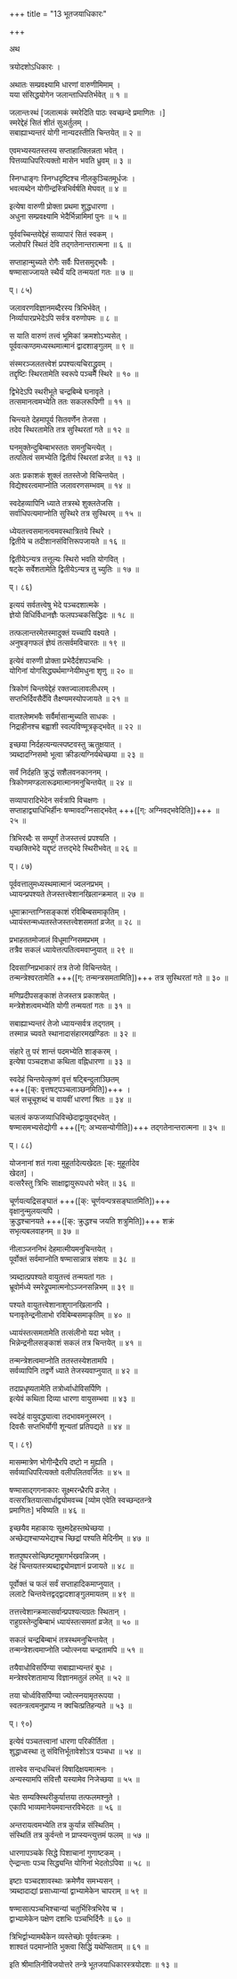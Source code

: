 +++
title = "13 भूतजयाधिकारः"

+++

अथ

त्रयोदशोऽधिकारः ।

अथातः सम्प्रवक्ष्यामि धारणां वारुणीमिमाम् ।  
यया संसिद्धयोगेन जलान्ताधिपतिर्भवेत् ॥ १ ॥

जलान्तःस्थं [जलात्मकं स्मरेदिति पाठः स्वच्छन्दे प्रमाणितः ।]   
स्मरेद्देहं सितं शीतं सुअर्तुलम् ।  
सबाह्याभ्यन्तरं योगी नान्यदस्तीति चिन्तयेत् ॥ २ ॥

एवमभ्यस्यतस्तस्य सप्ताहात्क्लिन्नता भवेत् ।  
पित्तव्याधिपरित्यक्तो मासेन भवति ध्रुवम् ॥ ३ ॥

स्निग्धाङ्गः स्निग्धदृष्टिश्च नीलकुञ्चितमूर्धजः ।  
भवत्यब्देन योगीन्द्रस्त्रिभिर्वर्षति मेघवत् ॥ ४ ॥

इत्येषा वारुणी प्रोक्ता प्रथमा शुद्धधारणा ।  
अधुना सम्प्रवक्ष्यामि भेदैर्भिन्नामिमां पुनः ॥ ५ ॥

पूर्ववच्चिन्तयेद्देहं सव्यापारं सितं स्वकम् ।  
जलोपरि स्थितं देवि तद्गतेनान्तरात्मना ॥ ६ ॥

सप्ताहान्मुच्यते रोगैः सर्वैः पित्तसमुद्भवैः ।  
षण्मासाज्जायते स्थैर्यं यदि तन्मयतां गतः ॥ ७ ॥

प्। ८५)

जलावरणविज्ञानमब्दैरस्य त्रिभिर्भवेत् ।  
निर्व्यापारप्रभेदेऽपि सर्वत्र वरुणोपमः ॥ ८ ॥

स याति वारुणं तत्त्वं भूमिकां क्रमशोऽभ्यसेत् ।  
पूर्ववत्कण्ठमध्यस्थमात्मानं द्वादशाङ्गुलम् ॥ ९ ॥

संस्मरञ्जलतत्त्वेशं प्रपश्यत्यचिराद्ध्रुवम् ।  
तद्दृष्टिः स्थिरतामेति स्वरूपे पञ्चमे स्थिरे ॥ १० ॥

द्विभेदेऽपि स्थरीभूते चन्द्रबिम्बे घनावृते ।  
तत्समानत्वमभ्येति ततः सकलरूपिणी ॥ ११ ॥

चिन्त्यते देहमापूर्य सितवर्णेन तेजसा ।  
तदेव स्थिरतामेति तत्र सुस्थिरतां गते ॥ १२ ॥

घनमुक्तेन्दुबिम्बाभस्ततः समनुचिन्त्येत् ।  
तत्पतित्वं समभ्येति द्वितीयं स्थिरतां व्रजेत् ॥ १३ ॥

अतः प्रकाशकं शुक्लं ततस्तेजो विचिन्तयेत् ।  
विद्येश्वरत्वमाप्नोति जलावरणसम्भवम् ॥ १४ ॥

स्वदेहव्यापिनि ध्याते तत्रस्थे शुक्लतेजसि ।  
सर्वाधिपत्यमाप्नोति सुस्थिरे तत्र सुस्थिरम् ॥ १५ ॥

ध्येयतत्त्वसमानत्वमवस्थात्रितये स्थिरे ।  
द्वितीये च तदीशानसंवित्तिरूपजायते ॥ १६ ॥

द्वितीयेऽन्यत्र तत्तूल्यः स्थिरो भवति योगवित् ।  
षट्के सर्वेशतामेति द्वितीयेऽन्यत्र तु च्युतिः ॥ १७ ॥

प्। ८६)

इत्ययं सर्वतत्त्वेषु भेदे पञ्चदशात्मके ।  
ज्ञेयो विधिर्विधानज्ञैः फलपञ्चकसिद्धिदः ॥ १८ ॥

तत्फलान्तरमेतस्मादुक्तं यच्चापि वक्ष्यते ।  
अनुषङ्गफलं ज्ञेयं तत्सर्वमविचारतः ॥ १९ ॥

इत्येवं वारुणी प्रोक्ता प्रभेदैर्दशपञ्चभिः ।  
योगिनां योगसिद्ध्यर्थमाग्नेयीमधुना शृणु ॥ २० ॥

त्रिकोणं चिन्तयेद्देहं रक्तज्वालावलीधरम् ।  
सप्तभिर्दिवसैर्देवि तैक्ष्ण्यमस्योपजायते ॥ २१ ॥

वातश्लेष्मभवैः सर्वैर्मासान्मुच्यति साधकः ।  
निद्राहीनश्च बह्वाशी स्वल्पविण्मूत्रकृद्भवेत् ॥ २२ ॥

इच्छया निर्दहत्यन्यत्स्पष्टवस्तु ऋतुक्षयात् ।  
त्र्यब्दादग्निसमो भूत्वा क्रीडत्यग्निर्यथेच्छया ॥ २३ ॥

सर्वं निर्दहति क्रुद्धं सशैलवनकाननम् ।  
त्रिकोणमण्डलारूढमात्मानमनुचिन्तयेत् ॥ २४ ॥

सव्यापारादिभेदेन सर्वत्रापि विचक्षणः ।  
सप्ताहाद्व्याधिभिर्हीनः षण्मावदग्निसाद्भवेत् +++([ग्: अग्निवद्भवेदिति])+++ ॥   
२५ ॥

त्रिभिरब्दैः स सम्पूर्णं तेजस्तत्त्वं प्रपश्यति ।  
यच्छक्तिभेदे यद्दृष्टं तत्तद्भेदे स्थिरीभवेत् ॥ २६ ॥

प्। ८७)

पूर्ववत्तालुमध्यस्थमात्मानं ज्वलनप्रभम् ।  
ध्यायन्प्रपश्यते तेजस्तत्त्वेशानखिलान्क्रमात् ॥ २७ ॥

धूमाक्रान्ताग्निसङ्काशं रविबिम्बसमाकृतिम् ।  
ध्यायंस्तन्मध्यतस्तेजस्तत्त्वेशसमतां व्रजेत् ॥ २८ ॥

प्रभाहततमोजालं विधूमाग्निसमप्रभम् ।  
तत्रैव सकलं ध्यायेत्तत्पतित्वमवाप्नुयात् ॥ २९ ॥

दिवसाग्निप्रभाकारं तत्र तेजो विचिन्तयेत् ।  
तन्मन्त्रेश्वरतामेति +++([ग्: तन्मन्त्रसमतामिति])+++ तत्र सुस्थिरतां गते ॥ ३० ॥

मणिप्रदीपसङ्काशं तेजस्तत्र प्रकाशयेत् ।  
मन्त्रेशेशत्वमभ्येति योगी तन्मयतां गतः ॥ ३१ ॥

सबाह्याभ्यन्तरं तेजो ध्यायन्सर्वत्र तद्गतम् ।  
तस्मान्न च्यवते स्थानादासंहारमखण्डितः ॥ ३२ ॥

संहारे तु परं शान्तं पदमभ्येति शाङ्करम् ।  
इत्येषा पञ्चदशधा कथिता वह्निधारणा ॥ ३३ ॥

स्वदेहं चिन्तयेत्कृष्णं वृत्तं षट्बिन्दुलाञ्छितम्   
+++([क्: वृत्तषट्पञ्चलाञ्छनमिति])+++ ।  
चलं सचूचूशब्दं च वायवीं धारणां श्रितः ॥ ३४ ॥

चलत्वं कफजव्याधिविच्छेदाद्वायुवद्भवेत् ।  
षण्मासमभ्यसेद्योगी +++([ग्: अभ्यसन्योगीति])+++ तद्गतेनान्तरात्मना ॥ ३५ ॥

प्। ८८)

योजनानां शतं गत्वा मुहूर्तादेत्यखेदतः [क्: मुहूर्तादेव   
खेदत] ।  
वत्सरैस्तु त्रिभिः साक्षाद्वायुरूपधरो भवेत् ॥ ३६ ॥

चूर्णयत्यद्रिसङ्घातं +++([क्: चूर्णयन्पत्रसङ्घातमिति])+++   
वृक्षानुन्मुलयत्यपि ।  
क्रुद्धश्चानयते +++([क्: क्रुद्धश्च जयति शत्रुमिति])+++ शक्रं   
सभृत्यबलवाहनम् ॥ ३७ ॥

नीलाञ्जननिभं देहमात्मीयमनुचिन्तयेत् ।  
पूर्वोक्तं सर्वमाप्नोति षण्मासान्नात्र संशयः ॥ ३८ ॥

त्र्यब्दात्प्रपश्यते वायुतत्त्वं तन्मयतां गतः ।  
भ्रूवोर्मध्ये स्मरेद्रूपमात्मनोऽञ्जनसन्निभम् ॥ ३९ ॥

पश्यते वायुतत्त्वेशानाशुगानखिलानपि ।  
घनावृतेन्द्रनीलाभो रविबिम्बसमाकृतिम् ॥ ४० ॥

ध्यायंस्तत्समतामेति तत्संलीनो यदा भवेत् ।  
भिन्नेन्द्रनीलसङ्काशं सकलं तत्र चिन्तयेत् ॥ ४१ ॥

तन्मन्त्रेशत्वमाप्नोति ततस्तस्येशतामपि ।  
सर्वव्यापिनि तद्वर्णे ध्याते तेजस्यवाप्नुयात् ॥ ४२ ॥

तदाप्रधृष्यतामेति तत्रोर्ध्वाधोविसर्पिणि ।  
इत्येवं कथिता दिव्या धारणा वायुसम्भवा ॥ ४३ ॥

स्वदेहं वायुवद्ध्यात्वा तदभावमनुस्मरन् ।  
दिवसैः सप्तभिर्योगी शून्यतां प्रतिपद्यते ॥ ४४ ॥

प्। ८९)

मासम्मात्रेण भोगीन्द्रैरपि दष्टो न मुह्यति ।  
सर्वव्याधिपरित्यक्तो वलीपलितवर्जितः ॥ ४५ ॥

षण्मासाद्गगनाकारः सूक्ष्मरन्ध्रैरपि व्रजेत् ।  
वत्सरत्रितयात्सार्धाद्व्योमवच्च [व्योम एवेति स्वच्छन्दतन्त्रे   
प्रमाणितः] भविष्यति ॥ ४६ ॥

इच्छयैव महाकायः सूक्ष्मदेहस्तथेच्छया ।  
अच्छेद्यश्चाप्यभेद्यश्च च्छिद्रां पश्यति मेदिनीम् ॥ ४७ ॥

शतपुष्परसोच्छिष्टमूषागर्भखवन्निजम् ।  
देहं चिन्तयतस्त्र्यब्दाद्व्योमज्ञानं प्रजायते ॥ ४८ ॥

पूर्वोक्तं च फलं सर्वं सप्ताहादिकमाप्नुयात् ।  
ललाटे चिन्तयेत्तद्वद्द्वादशाङ्गुलमायतम् ॥ ४९ ॥

तत्तत्त्वेशान्क्रमात्सर्वान्प्रपश्यत्यग्रतः स्थितान् ।  
राहुग्रस्तेन्दुबिम्बाभं ध्यायंस्तत्समतां व्रजेत् ॥ ५० ॥

सकलं चन्द्रबिम्बाभं तत्रस्थमनुचिन्तयेत् ।  
तन्मन्त्रेशत्वमाप्नोति ज्योत्स्नया चन्द्रतामपि ॥ ५१ ॥

तयैवाधोविसर्पिण्या सबाह्याभ्यन्तरं बुधः ।  
मन्त्रेश्वरेशतामाप्य विज्ञानमतुलं लभेत् ॥ ५२ ॥

तया चोर्ध्वविसर्पिण्या ज्योत्स्नयामृतरूपया ।  
स्वतन्त्रत्वमनुप्राप्य न क्वचित्प्रतिहन्यते ॥ ५३ ॥

प्। ९०)

इत्येवं पञ्चतत्त्वानां धारणा परिकीर्तिता ।  
शुद्धाध्वस्था तु संवित्तिर्भूतावेशोऽत्र पञ्चधा ॥ ५४ ॥

तास्वेव सन्दधच्चित्तं विषादिक्षयमात्मनः ।  
अन्यस्यामपि संवित्तौ यस्यामेव निजेच्छया ॥ ५५ ॥

चेतः सम्यक्स्थिरीकुर्यात्तया तत्फलमश्नुते ।  
एकापि भाव्यमानेयमवान्तरविभेदतः ॥ ५६ ॥

अन्तरायत्वमभ्येति तत्र कुर्यान्न संस्थितिम् ।  
संस्थितिं तत्र कुर्वन्तो न प्राप्स्यन्त्युत्तमं फलम् ॥ ५७ ॥

धारणापञ्चके सिद्धे पिशाचानां गुणाष्टकम् ।  
ऐन्द्रान्ताः पञ्च सिद्ध्यन्ति योगिनां भेदतोऽपिवा ॥ ५८ ॥

इष्टाः पञ्चदशावस्थाः क्रमेणैव समभ्यसन् ।  
त्र्यब्दादाद्यां प्रसाध्यान्यां द्वाभ्यामेकेन चापराम् ॥ ५९ ॥

षण्मासात्पञ्चभिश्चान्यां चतुर्भिस्त्रिभिरेव च ।  
द्वाभ्यामेकेन पक्षेण दशभिः पञ्चभिर्दिनैः ॥ ६० ॥

त्रिभिर्द्वाभ्यामथैकेन व्यस्तेच्छोः पूर्ववत्क्रमः ।  
शाश्वतं पदमाप्नोति भुक्त्वा सिद्धिं यथेप्सिताम् ॥ ६१ ॥

इति श्रीमालिनीविजयोत्तरे तन्त्रे भूतजयाधिकारस्त्रयोदशः ॥ १३ ॥
